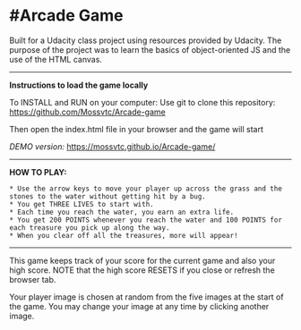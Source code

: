 #Arcade Game
===

Built for a Udacity class project using resources provided by Udacity. The purpose of the project was to learn the basics of object-oriented JS and the use of the HTML canvas.

---

**Instructions to load the game locally**

To INSTALL and RUN on your computer: Use git to clone this repository: https://github.com/Mossvtc/Arcade-game

Then open the index.html file in your browser and the game will start

*DEMO version:*  https://mossvtc.github.io/Arcade-game/ 

---

**HOW TO PLAY:**
```
* Use the arrow keys to move your player up across the grass and the stones to the water without getting hit by a bug.
* You get THREE LIVES to start with.
* Each time you reach the water, you earn an extra life.
* You get 200 POINTS whenever you reach the water and 100 POINTS for each treasure you pick up along the way.
* When you clear off all the treasures, more will appear!
```
---

This game keeps track of your score for the current game and also your high score. NOTE that the high score RESETS if you close or refresh the browser tab.

Your player image is chosen at random from the five images at the start of the game. You may change your image at any time by clicking another image.

